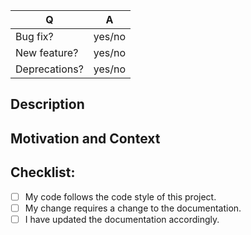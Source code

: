 <!--- Provide a general summary of your changes in the Title above -->
| Q             | A
| ------------- | ---
| Bug fix?      | yes/no
| New feature?  | yes/no <!-- please update src/**/CHANGELOG.md files -->
| Deprecations? | yes/no <!-- please update UPGRADE-*.md and src/**/CHANGELOG.md files -->

## Description
<!--- Describe your changes in detail -->

## Motivation and Context
<!--- Why is this change required? What problem does it solve? -->
<!--- If it fixes an open issue, please link to the issue here. -->

## Checklist:
<!--- Go over all the following points, and put an `x` in all the boxes that apply. -->
<!--- If you're unsure about any of these, don't hesitate to ask. We're here to help! -->
- [ ] My code follows the code style of this project.
- [ ] My change requires a change to the documentation.
- [ ] I have updated the documentation accordingly.